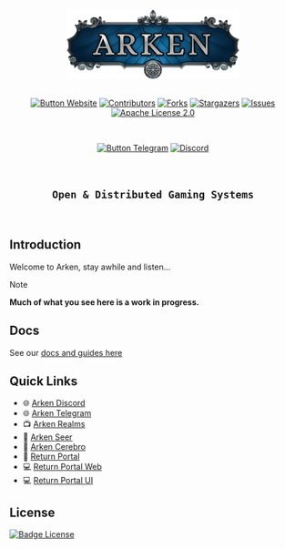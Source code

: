 <div align="center">
  <br>

  <img src=".erb/img/logo.png" width="60%" />

  <br>
  <br>

[![Button Website]][Website]
[![Contributors][contributors-shield]][contributors-url]
[![Forks][forks-shield]][forks-url]
[![Stargazers][stars-shield]][stars-url]
[![Issues][issues-shield]][issues-url]
[![Apache License 2.0][license-shield]][license-url]

  <br>

[![Button Telegram]][Telegram]
[![Discord][discord-shield]][discord-url]

  <br>
  <h2><code>Open & Distributed Gaming Systems</code></h2>
</div>

<br>

## Introduction

<p>
  Welcome to Arken, stay awhile and listen...
</p>

> [!NOTE]  
> **Much of what you see here is a work in progress.**

## Docs

See our [docs and guides here](https://docs.arken.gg/)

## Quick Links

- 🌐 [Arken Discord](https://discord.arken.gg)
- 🌐 [Arken Telegram](https://telegram.arken.gg)
- 📺 [Arken Realms](https://arken.gg/)
- 🔗 [Arken Seer](https://github.com/arkenrealms/seer)
- 🔗 [Arken Cerebro](https://github.com/arkenrealms/cerebro)
- 📖 [Return Portal](http://return.gg/portal)
- 💻 [Return Portal Web](https://github.com/arkenrealms/portal-web)
- 💻 [Return Portal UI](https://github.com/arkenrealms/portal-ui)

## License

[![Badge License]][License]

<!-- 🎮 🎮 🎮 🎮 🎮 🎮 🎮 🎮 🎮 🎮 🎮 🎮 🎮 🎮 🎮 🎮 🎮 🎮 🎮 🎮 🎮 🎮 🎮 --->

[License]: LICENSE
[Issue]: https://github.com/arkenrealms/arken/issues
[patreon]: https://patreon.com/Arken

<!-- 🎮 🎮 🎮 🎮 🎮 🎮 🎮 🎮 🎮   Quicklinks   🎮 🎮 🎮 🎮 🎮 🎮 🎮 🎮 🎮 --->

[Telegram]: https://telegram.arken.gg
[Website]: https://arken.gg
[Legacy]: https://swap.arken.gg
[Usage]: https://docs.arken.gg
[Demo]: https://arken.gg

<!-- 🎮 🎮 🎮 🎮 🎮 🎮 🎮 🎮 🎮 🎮  Badges  🎮 🎮 🎮 🎮 🎮 🎮 🎮 🎮 🎮 🎮 --->

[Badge License]: https://img.shields.io/badge/License-MIT-blue.svg?style=for-the-badge
[Button Telegram]: https://img.shields.io/badge/💬-Telegram-2478b5?style=for-the-badge
[Button Contributors]: https://img.shields.io/badge/Contributors-54b7dd?style=for-the-badge
[Button Website]: https://img.shields.io/badge/🌐-Website-736e9b?style=for-the-badge
[Button Legacy]: https://img.shields.io/badge/Legacy-ab910b?style=for-the-badge
[Button Usage]: https://img.shields.io/badge/Usage-992cb3?style=for-the-badge
[Button Demo]: https://img.shields.io/badge/Demo-528116?style=for-the-badge
[Button Beta]: https://img.shields.io/badge/Beta-bb044f?style=for-the-badge
[Button Arken Telegram]: https://img.shields.io/badge/Arken-Telegram-bb044f?style=for-the-badge
[Button Arken Discord]: https://img.shields.io/badge/Arken-Discord-bb044f?style=for-the-badge
[Button Arken Realms]: https://img.shields.io/badge/Arken-Realms-bb044f?style=for-the-badge
[Button Return Portal]: https://img.shields.io/badge/Return-Portal-bb044f?style=for-the-badge
[Button Arken Seer]: https://img.shields.io/badge/Arken-Seer-bb044f?style=for-the-badge
[contributors-shield]: https://img.shields.io/github/contributors/arkenrealms/arken.svg?style=for-the-badge
[contributors-url]: https://github.com/arkenrealms/arken/graphs/contributors
[forks-shield]: https://img.shields.io/github/forks/arkenrealms/arken.svg?style=for-the-badge
[forks-url]: https://github.com/arkenrealms/arken/network/members
[stars-shield]: https://img.shields.io/github/stars/arkenrealms/arken.svg?style=for-the-badge&colorB=c6af03
[stars-url]: https://github.com/arkenrealms/arken/stargazers
[issues-shield]: https://img.shields.io/github/issues/arkenrealms/arken.svg?style=for-the-badge&colorB=1b9233
[issues-url]: https://github.com/arkenrealms/arken/issues
[license-shield]: https://img.shields.io/github/license/arkenrealms/arken.svg?style=for-the-badge&colorB=c60388
[license-url]: https://github.com/arkenrealms/arken/blob/master/LICENSE
[discord-shield]: https://img.shields.io/discord/857533189948964874.svg?style=for-the-badge&colorB=7581dc&logo=discord&logoColor=white
[discord-url]: https://discord.gg/vMtb3WFfKZ

